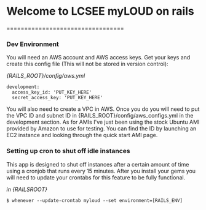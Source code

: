 # Welcome to LCSEE myLOUD on rails
=================================

### Dev Environment

You will need an AWS account and AWS access keys. Get your keys and
create this config file (This will not be stored in version control):

_{RAILS_ROOT}/config/aws.yml_
```
development:
  access_key_id: 'PUT_KEY_HERE'
  secret_access_key: 'PUT_KEY_HERE'
```

You will also need to create a VPC in AWS. Once you do you will need
to put the VPC ID and subnet ID in {RAILS_ROOT}/config/aws_configs.yml
in the development section. As for AMIs I've just been using the stock
Ubuntu AMI provided by Amazon to use for testing.  You can find the ID
by launching an EC2 instance and looking through the quick start AMI
page.

### Setting up cron to shut off idle instances

This app is designed to shut off instances after a certain amount of
time using a cronjob that runs every 15 minutes. After you install
your gems you will need to update your crontabs for this feature to be
fully functional.

_in {RAILSROOT}_
```
$ whenever --update-crontab myloud --set environment=[RAILS_ENV]
```  

